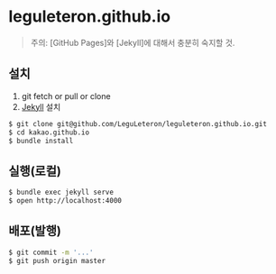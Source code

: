 # leguleteron.github.io

> 주의: [GitHub Pages]와 [Jekyll]에 대해서 충분히 숙지할 것.

## 설치
1. git fetch or pull or clone
2. [Jekyll](https://jekyllrb.com) 설치

```bash
$ git clone git@github.com/LeguLeteron/leguleteron.github.io.git
$ cd kakao.github.io
$ bundle install
```

## 실행(로컬)
```bash
$ bundle exec jekyll serve
$ open http://localhost:4000
```

## 배포(발행)
```bash
$ git commit -m '...'
$ git push origin master
```